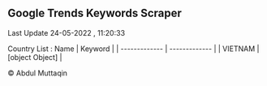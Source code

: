 

## Google Trends Keywords Scraper 
 
Last Update 24-05-2022 , 11:20:33

Country List :
 Name  | Keyword |
| ------------- | ------------- |
| VIETNAM | [object Object] |



© Abdul Muttaqin 
